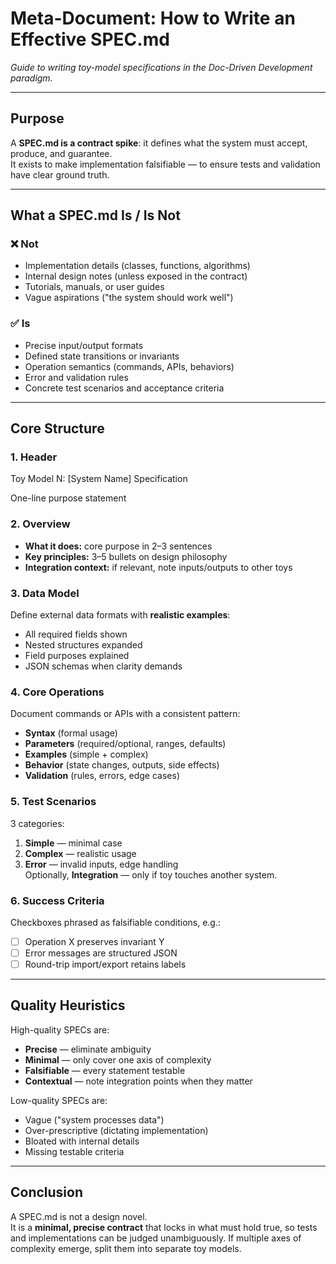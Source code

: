 # Meta-Document: How to Write an Effective SPEC.md

_Guide to writing toy-model specifications in the Doc-Driven Development paradigm._

---

## Purpose

A **SPEC.md is a contract spike**: it defines what the system must accept, produce, and guarantee.  
It exists to make implementation falsifiable — to ensure tests and validation have clear ground truth.

---

## What a SPEC.md Is / Is Not

### ❌ Not
- Implementation details (classes, functions, algorithms)
- Internal design notes (unless exposed in the contract)
- Tutorials, manuals, or user guides
- Vague aspirations ("the system should work well")

### ✅ Is
- Precise input/output formats
- Defined state transitions or invariants
- Operation semantics (commands, APIs, behaviors)
- Error and validation rules
- Concrete test scenarios and acceptance criteria

---

## Core Structure

### 1. Header
Toy Model N: [System Name] Specification

One-line purpose statement

### 2. Overview
- **What it does:** core purpose in 2–3 sentences
- **Key principles:** 3–5 bullets on design philosophy
- **Integration context:** if relevant, note inputs/outputs to other toys

### 3. Data Model
Define external data formats with **realistic examples**:
- All required fields shown
- Nested structures expanded
- Field purposes explained
- JSON schemas when clarity demands

### 4. Core Operations
Document commands or APIs with a consistent pattern:
- **Syntax** (formal usage)
- **Parameters** (required/optional, ranges, defaults)
- **Examples** (simple + complex)
- **Behavior** (state changes, outputs, side effects)
- **Validation** (rules, errors, edge cases)

### 5. Test Scenarios
3 categories:
1. **Simple** — minimal case
2. **Complex** — realistic usage
3. **Error** — invalid inputs, edge handling  
Optionally, **Integration** — only if toy touches another system.

### 6. Success Criteria
Checkboxes phrased as falsifiable conditions, e.g.:
- [ ] Operation X preserves invariant Y
- [ ] Error messages are structured JSON
- [ ] Round-trip import/export retains labels

---

## Quality Heuristics

High-quality SPECs are:
- **Precise** — eliminate ambiguity
- **Minimal** — only cover one axis of complexity
- **Falsifiable** — every statement testable
- **Contextual** — note integration points when they matter

Low-quality SPECs are:
- Vague ("system processes data")
- Over-prescriptive (dictating implementation)
- Bloated with internal details
- Missing testable criteria

---

## Conclusion

A SPEC.md is not a design novel.  
It is a **minimal, precise contract** that locks in what must hold true, so tests and implementations can be judged unambiguously. If multiple axes of complexity emerge, split them into separate toy models.